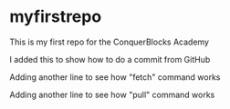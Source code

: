 # myfirstrepo
This is my first repo for the ConquerBlocks Academy

I added this to show how to do a commit from GitHub

Adding another line to see how "fetch" command works

Adding another line to see how "pull" command works
